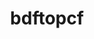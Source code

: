 ---
title: "bdftopcf"
layout: cache
categories: [package, develop]
meta: {"compilers": ["gcc@10.5.0", "gcc@11.1.0", "gcc@11.4.0", "gcc@13.3.0", "intel-oneapi-compilers@2025.1.0"], "num_specs": 81, "num_specs_by_stack": {"data-vis-sdk": 19, "developer-tools-aarch64-linux-gnu": 13, "developer-tools-x86_64_v3-linux-gnu": 13, "e4s": 13, "e4s-oneapi": 11, "hep": 12, "root": 81}, "oss": ["centos7", "rhel8", "ubuntu20.04", "ubuntu22.04"], "platforms": ["linux"], "stacks": ["data-vis-sdk", "developer-tools-aarch64-linux-gnu", "developer-tools-x86_64_v3-linux-gnu", "e4s", "e4s-oneapi", "hep", "root"], "targets": ["aarch64", "x86_64_v3"], "versions": ["1.1.1"]}
spec_details: [{"compiler": "gcc@11.4.0", "hash": "2fhxtmntaf7ajkfquse5j72ivku5tefe", "os": "ubuntu22.04", "platform": "linux", "size": "-", "stacks": ["hep", "root"], "target": "x86_64_v3", "variants": ["build_system=autotools"], "versions": ["1.1.1"]}, {"compiler": "gcc@13.3.0", "hash": "33uomynzhrtdh5k35kwavmue47zxs4ki", "os": "rhel8", "platform": "linux", "size": "-", "stacks": ["developer-tools-aarch64-linux-gnu", "root"], "target": "aarch64", "variants": ["build_system=autotools"], "versions": ["1.1.1"]}, {"compiler": "gcc@10.5.0", "hash": "3wm4hsfypm2htnlrvyjfzgx3wwjd7s55", "os": "centos7", "platform": "linux", "size": "-", "stacks": ["developer-tools-x86_64_v3-linux-gnu", "root"], "target": "x86_64_v3", "variants": ["build_system=autotools"], "versions": ["1.1.1"]}, {"compiler": "gcc@11.1.0", "hash": "4jixniratmz76y54ucfg757ppi2fo5aa", "os": "ubuntu20.04", "platform": "linux", "size": "-", "stacks": ["data-vis-sdk", "root"], "target": "x86_64_v3", "variants": ["build_system=autotools"], "versions": ["1.1.1"]}, {"compiler": "intel-oneapi-compilers@2025.1.0", "hash": "4zogjyvya343ghg6fg6aagse3p6cfldg", "os": "ubuntu22.04", "platform": "linux", "size": "-", "stacks": ["e4s-oneapi", "root"], "target": "x86_64_v3", "variants": ["build_system=autotools"], "versions": ["1.1.1"]}, {"compiler": "gcc@13.3.0", "hash": "5fha2i4duulk436z3slrcho6nximxnxz", "os": "rhel8", "platform": "linux", "size": "-", "stacks": ["developer-tools-aarch64-linux-gnu", "root"], "target": "aarch64", "variants": ["build_system=autotools"], "versions": ["1.1.1"]}, {"compiler": "gcc@10.5.0", "hash": "5mdca5zco2yutneyolfkzlzahcqqqy7x", "os": "centos7", "platform": "linux", "size": "-", "stacks": ["developer-tools-x86_64_v3-linux-gnu", "root"], "target": "x86_64_v3", "variants": ["build_system=autotools"], "versions": ["1.1.1"]}, {"compiler": "gcc@11.1.0", "hash": "5ypg37ak4dsvpqjukyhlnnlqbicqbbvd", "os": "ubuntu20.04", "platform": "linux", "size": "-", "stacks": ["data-vis-sdk", "root"], "target": "x86_64_v3", "variants": ["build_system=autotools"], "versions": ["1.1.1"]}, {"compiler": "gcc@11.1.0", "hash": "64vl2u5clq2qgr7665lrczqhq4koweeu", "os": "ubuntu20.04", "platform": "linux", "size": "-", "stacks": ["data-vis-sdk", "root"], "target": "x86_64_v3", "variants": ["build_system=autotools"], "versions": ["1.1.1"]}, {"compiler": "gcc@11.4.0", "hash": "666v5puxe5pxavruh4brocfnfgfm4p3d", "os": "ubuntu22.04", "platform": "linux", "size": "-", "stacks": ["hep", "root"], "target": "x86_64_v3", "variants": ["build_system=autotools"], "versions": ["1.1.1"]}, {"compiler": "gcc@11.4.0", "hash": "6kg6be4mlqpbam4653dxwd54e5hp7ac7", "os": "ubuntu22.04", "platform": "linux", "size": "-", "stacks": ["e4s", "root"], "target": "x86_64_v3", "variants": ["build_system=autotools"], "versions": ["1.1.1"]}, {"compiler": "gcc@11.1.0", "hash": "76caf6xyu5lp4ncx3p2mnlqwyx6mvphy", "os": "ubuntu20.04", "platform": "linux", "size": "-", "stacks": ["data-vis-sdk", "root"], "target": "x86_64_v3", "variants": ["build_system=autotools"], "versions": ["1.1.1"]}, {"compiler": "gcc@10.5.0", "hash": "7nb2yntm6pizej27sqbfkls4zatvp4de", "os": "centos7", "platform": "linux", "size": "-", "stacks": ["developer-tools-x86_64_v3-linux-gnu", "root"], "target": "x86_64_v3", "variants": ["build_system=autotools"], "versions": ["1.1.1"]}, {"compiler": "gcc@11.4.0", "hash": "7rjv63mignur3wios4msscidlxh73mvw", "os": "ubuntu22.04", "platform": "linux", "size": "-", "stacks": ["hep", "root"], "target": "x86_64_v3", "variants": ["build_system=autotools"], "versions": ["1.1.1"]}, {"compiler": "gcc@11.4.0", "hash": "a6zj7qsyduponga4bjlcubt7m2smjmwc", "os": "ubuntu22.04", "platform": "linux", "size": "-", "stacks": ["hep", "root"], "target": "x86_64_v3", "variants": ["build_system=autotools"], "versions": ["1.1.1"]}, {"compiler": "gcc@11.4.0", "hash": "aehqds57as7dfznea3mfpkwvv6vzcxl6", "os": "ubuntu22.04", "platform": "linux", "size": "-", "stacks": ["e4s", "root"], "target": "x86_64_v3", "variants": ["build_system=autotools"], "versions": ["1.1.1"]}, {"compiler": "intel-oneapi-compilers@2025.1.0", "hash": "ckp6zwpmrurbuhkgfeqwoqqw2njhlwr2", "os": "ubuntu22.04", "platform": "linux", "size": "-", "stacks": ["e4s-oneapi", "root"], "target": "x86_64_v3", "variants": ["build_system=autotools"], "versions": ["1.1.1"]}, {"compiler": "gcc@11.4.0", "hash": "cmvhncdm7nqy35pfwjgktzd4igc5da2s", "os": "ubuntu22.04", "platform": "linux", "size": "-", "stacks": ["e4s", "root"], "target": "x86_64_v3", "variants": ["build_system=autotools"], "versions": ["1.1.1"]}, {"compiler": "gcc@11.4.0", "hash": "ecew4z2hjjt62vnqrh3epcjpuuirfznt", "os": "ubuntu22.04", "platform": "linux", "size": "-", "stacks": ["e4s", "root"], "target": "x86_64_v3", "variants": ["build_system=autotools"], "versions": ["1.1.1"]}, {"compiler": "gcc@11.4.0", "hash": "eeufvl2pmhbzeqfkry3yrqphjipmcxn5", "os": "ubuntu22.04", "platform": "linux", "size": "-", "stacks": ["hep", "root"], "target": "x86_64_v3", "variants": ["build_system=autotools"], "versions": ["1.1.1"]}, {"compiler": "gcc@11.1.0", "hash": "efank4vmde5pqkr6nrufkfurmar3z54m", "os": "ubuntu20.04", "platform": "linux", "size": "-", "stacks": ["data-vis-sdk", "root"], "target": "x86_64_v3", "variants": ["build_system=autotools"], "versions": ["1.1.1"]}, {"compiler": "gcc@11.4.0", "hash": "ew6f5xrvinvb7c5hz7unt5u2rn6pju6o", "os": "ubuntu22.04", "platform": "linux", "size": "-", "stacks": ["e4s", "root"], "target": "x86_64_v3", "variants": ["build_system=autotools"], "versions": ["1.1.1"]}, {"compiler": "gcc@13.3.0", "hash": "ey6tugq32ukueig6xtbnii2hbpwwwg2z", "os": "rhel8", "platform": "linux", "size": "-", "stacks": ["developer-tools-aarch64-linux-gnu", "root"], "target": "aarch64", "variants": ["build_system=autotools"], "versions": ["1.1.1"]}, {"compiler": "intel-oneapi-compilers@2025.1.0", "hash": "f6oshasdwgiw7fw5t7ivz7euidfnttv5", "os": "ubuntu22.04", "platform": "linux", "size": "-", "stacks": ["e4s-oneapi", "root"], "target": "x86_64_v3", "variants": ["build_system=autotools"], "versions": ["1.1.1"]}, {"compiler": "gcc@13.3.0", "hash": "ffai4wwfqn6vocjahclubpi3mbjojplc", "os": "rhel8", "platform": "linux", "size": "-", "stacks": ["developer-tools-aarch64-linux-gnu", "root"], "target": "aarch64", "variants": ["build_system=autotools"], "versions": ["1.1.1"]}, {"compiler": "gcc@11.4.0", "hash": "g226ti64q53pvthh6vhdu2cggtvvhhj7", "os": "ubuntu22.04", "platform": "linux", "size": "-", "stacks": ["e4s", "root"], "target": "x86_64_v3", "variants": ["build_system=autotools"], "versions": ["1.1.1"]}, {"compiler": "gcc@11.4.0", "hash": "gjwgzklv53rxy7mtmljnqqcpacduem3x", "os": "ubuntu22.04", "platform": "linux", "size": "-", "stacks": ["e4s", "root"], "target": "x86_64_v3", "variants": ["build_system=autotools"], "versions": ["1.1.1"]}, {"compiler": "gcc@11.1.0", "hash": "gkrkjytskghfwgeqoohizgg2vihpwkgo", "os": "ubuntu20.04", "platform": "linux", "size": "-", "stacks": ["data-vis-sdk", "root"], "target": "x86_64_v3", "variants": ["build_system=autotools"], "versions": ["1.1.1"]}, {"compiler": "gcc@10.5.0", "hash": "h7xfq237ydnjeczpj74abafostyl27um", "os": "centos7", "platform": "linux", "size": "-", "stacks": ["developer-tools-x86_64_v3-linux-gnu", "root"], "target": "x86_64_v3", "variants": ["build_system=autotools"], "versions": ["1.1.1"]}, {"compiler": "intel-oneapi-compilers@2025.1.0", "hash": "hmrx7yxvnxnn4e5cv5mu7asoh34k3phj", "os": "ubuntu22.04", "platform": "linux", "size": "-", "stacks": ["e4s-oneapi", "root"], "target": "x86_64_v3", "variants": ["build_system=autotools"], "versions": ["1.1.1"]}, {"compiler": "gcc@13.3.0", "hash": "hwevnu6yeuzuhmrnijztfyfvmtdpks4j", "os": "rhel8", "platform": "linux", "size": "-", "stacks": ["developer-tools-aarch64-linux-gnu", "root"], "target": "aarch64", "variants": ["build_system=autotools"], "versions": ["1.1.1"]}, {"compiler": "intel-oneapi-compilers@2025.1.0", "hash": "ibs6uysjqgjsvm6ybtmlymvhrg54ryic", "os": "ubuntu22.04", "platform": "linux", "size": "-", "stacks": ["e4s-oneapi", "root"], "target": "x86_64_v3", "variants": ["build_system=autotools"], "versions": ["1.1.1"]}, {"compiler": "gcc@11.1.0", "hash": "j3or76bbvfo3lb3r4sumcvhnlbaxj7hn", "os": "ubuntu20.04", "platform": "linux", "size": "-", "stacks": ["data-vis-sdk", "root"], "target": "x86_64_v3", "variants": ["build_system=autotools"], "versions": ["1.1.1"]}, {"compiler": "gcc@13.3.0", "hash": "jcffinv6bcdrsw5zqjohzkv7k7rzjulv", "os": "rhel8", "platform": "linux", "size": "-", "stacks": ["developer-tools-aarch64-linux-gnu", "root"], "target": "aarch64", "variants": ["build_system=autotools"], "versions": ["1.1.1"]}, {"compiler": "gcc@11.4.0", "hash": "jpsxegrvyaqlchtbz4jeaebzxu2yqbp2", "os": "ubuntu22.04", "platform": "linux", "size": "-", "stacks": ["hep", "root"], "target": "x86_64_v3", "variants": ["build_system=autotools"], "versions": ["1.1.1"]}, {"compiler": "gcc@10.5.0", "hash": "k5li4ngkikzbnnx74d7g7iccg5xcpiht", "os": "centos7", "platform": "linux", "size": "-", "stacks": ["developer-tools-x86_64_v3-linux-gnu", "root"], "target": "x86_64_v3", "variants": ["build_system=autotools"], "versions": ["1.1.1"]}, {"compiler": "gcc@11.4.0", "hash": "kaxcrfjovjmogtqfxrqtrwbmdogbpwfy", "os": "ubuntu22.04", "platform": "linux", "size": "-", "stacks": ["e4s", "root"], "target": "x86_64_v3", "variants": ["build_system=autotools"], "versions": ["1.1.1"]}, {"compiler": "gcc@11.1.0", "hash": "kysemcdwk4z6fr3tiymkjiwjohq7ycrf", "os": "ubuntu20.04", "platform": "linux", "size": "-", "stacks": ["data-vis-sdk", "root"], "target": "x86_64_v3", "variants": ["build_system=autotools"], "versions": ["1.1.1"]}, {"compiler": "gcc@11.1.0", "hash": "lghagqrlypcss7y246nuzytjeqcdjacv", "os": "ubuntu20.04", "platform": "linux", "size": "-", "stacks": ["data-vis-sdk", "root"], "target": "x86_64_v3", "variants": ["build_system=autotools"], "versions": ["1.1.1"]}, {"compiler": "gcc@13.3.0", "hash": "lgy4a4rzj2jec4vd6jffk6je7ckzw45a", "os": "rhel8", "platform": "linux", "size": "-", "stacks": ["developer-tools-aarch64-linux-gnu", "root"], "target": "aarch64", "variants": ["build_system=autotools"], "versions": ["1.1.1"]}, {"compiler": "gcc@10.5.0", "hash": "lynsel4npin3iucxgdn2vctgpr5fiyqn", "os": "centos7", "platform": "linux", "size": "-", "stacks": ["developer-tools-x86_64_v3-linux-gnu", "root"], "target": "x86_64_v3", "variants": ["build_system=autotools"], "versions": ["1.1.1"]}, {"compiler": "gcc@11.4.0", "hash": "m6r6hiqjsa3odb7jm3nyrqwon45uifen", "os": "ubuntu22.04", "platform": "linux", "size": "-", "stacks": ["hep", "root"], "target": "x86_64_v3", "variants": ["build_system=autotools"], "versions": ["1.1.1"]}, {"compiler": "gcc@11.4.0", "hash": "mfvpmjlbx32ctyttyrjs2ybinpt3hnhj", "os": "ubuntu22.04", "platform": "linux", "size": "-", "stacks": ["hep", "root"], "target": "x86_64_v3", "variants": ["build_system=autotools"], "versions": ["1.1.1"]}, {"compiler": "gcc@10.5.0", "hash": "nb3wejffdsfjztytzidl5ohmcfilnawk", "os": "centos7", "platform": "linux", "size": "-", "stacks": ["developer-tools-x86_64_v3-linux-gnu", "root"], "target": "x86_64_v3", "variants": ["build_system=autotools"], "versions": ["1.1.1"]}, {"compiler": "gcc@11.1.0", "hash": "nbnbi27wposymi3escfjn5rrmq3ajxmo", "os": "ubuntu20.04", "platform": "linux", "size": "-", "stacks": ["data-vis-sdk", "root"], "target": "x86_64_v3", "variants": ["build_system=autotools"], "versions": ["1.1.1"]}, {"compiler": "gcc@11.1.0", "hash": "nen2545ethosi3xn6562kjvzgrqwumvb", "os": "ubuntu20.04", "platform": "linux", "size": "-", "stacks": ["data-vis-sdk", "root"], "target": "x86_64_v3", "variants": ["build_system=autotools"], "versions": ["1.1.1"]}, {"compiler": "gcc@11.1.0", "hash": "nqj6euc5htg3wv4fgcfo5m3fzltqy3ug", "os": "ubuntu20.04", "platform": "linux", "size": "-", "stacks": ["data-vis-sdk", "root"], "target": "x86_64_v3", "variants": ["build_system=autotools"], "versions": ["1.1.1"]}, {"compiler": "gcc@11.4.0", "hash": "o63fqapvlj4fmnzui6nnnn5tepndhv5g", "os": "ubuntu22.04", "platform": "linux", "size": "-", "stacks": ["hep", "root"], "target": "x86_64_v3", "variants": ["build_system=autotools"], "versions": ["1.1.1"]}, {"compiler": "gcc@13.3.0", "hash": "o7el5jiz75kuvsqbcta327xfwfhfdcuq", "os": "rhel8", "platform": "linux", "size": "-", "stacks": ["developer-tools-aarch64-linux-gnu", "root"], "target": "aarch64", "variants": ["build_system=autotools"], "versions": ["1.1.1"]}, {"compiler": "gcc@11.1.0", "hash": "ofnfu7edn3d3xqs7b3x3q6zhd67lwznb", "os": "ubuntu20.04", "platform": "linux", "size": "-", "stacks": ["data-vis-sdk", "root"], "target": "x86_64_v3", "variants": ["build_system=autotools"], "versions": ["1.1.1"]}, {"compiler": "intel-oneapi-compilers@2025.1.0", "hash": "ojduptcn2ymtjphyjctdocjmd7ggh7pg", "os": "ubuntu22.04", "platform": "linux", "size": "-", "stacks": ["e4s-oneapi", "root"], "target": "x86_64_v3", "variants": ["build_system=autotools"], "versions": ["1.1.1"]}, {"compiler": "gcc@11.1.0", "hash": "oolc6pa3bsgltkw3et7davqmw6mxnzxu", "os": "ubuntu20.04", "platform": "linux", "size": "-", "stacks": ["data-vis-sdk", "root"], "target": "x86_64_v3", "variants": ["build_system=autotools"], "versions": ["1.1.1"]}, {"compiler": "gcc@13.3.0", "hash": "ooxhj7zxlvd65t5acvc5n6wxeozv4byd", "os": "rhel8", "platform": "linux", "size": "-", "stacks": ["developer-tools-aarch64-linux-gnu", "root"], "target": "aarch64", "variants": ["build_system=autotools"], "versions": ["1.1.1"]}, {"compiler": "intel-oneapi-compilers@2025.1.0", "hash": "oqf5j5lt7eqptyx4boh7t3hjavsmigf2", "os": "ubuntu22.04", "platform": "linux", "size": "-", "stacks": ["e4s-oneapi", "root"], "target": "x86_64_v3", "variants": ["build_system=autotools"], "versions": ["1.1.1"]}, {"compiler": "gcc@10.5.0", "hash": "orlnfzt25v7xzg7ypxgbtvszvnq7cldo", "os": "centos7", "platform": "linux", "size": "-", "stacks": ["developer-tools-x86_64_v3-linux-gnu", "root"], "target": "x86_64_v3", "variants": ["build_system=autotools"], "versions": ["1.1.1"]}, {"compiler": "gcc@10.5.0", "hash": "pnj5bkzc2olex3wlgi4ymw7v7fvxwd6c", "os": "centos7", "platform": "linux", "size": "-", "stacks": ["developer-tools-x86_64_v3-linux-gnu", "root"], "target": "x86_64_v3", "variants": ["build_system=autotools"], "versions": ["1.1.1"]}, {"compiler": "gcc@13.3.0", "hash": "ps75xpvjba63dhhql4gqfrip35zry4t2", "os": "rhel8", "platform": "linux", "size": "-", "stacks": ["developer-tools-aarch64-linux-gnu", "root"], "target": "aarch64", "variants": ["build_system=autotools"], "versions": ["1.1.1"]}, {"compiler": "gcc@13.3.0", "hash": "q7edcbjgjsnvgq22pbjkkgcknasia2po", "os": "rhel8", "platform": "linux", "size": "-", "stacks": ["developer-tools-aarch64-linux-gnu", "root"], "target": "aarch64", "variants": ["build_system=autotools"], "versions": ["1.1.1"]}, {"compiler": "intel-oneapi-compilers@2025.1.0", "hash": "rjoyazisizwpblgh5wpx3eglnwwtk47p", "os": "ubuntu22.04", "platform": "linux", "size": "-", "stacks": ["e4s-oneapi", "root"], "target": "x86_64_v3", "variants": ["build_system=autotools"], "versions": ["1.1.1"]}, {"compiler": "gcc@11.4.0", "hash": "rw32vintuycdn2vmbers7w2nwskq745v", "os": "ubuntu22.04", "platform": "linux", "size": "-", "stacks": ["e4s", "root"], "target": "x86_64_v3", "variants": ["build_system=autotools"], "versions": ["1.1.1"]}, {"compiler": "gcc@10.5.0", "hash": "segdt5pk3l2ig4b43lcymuo6gdb6dqb6", "os": "centos7", "platform": "linux", "size": "-", "stacks": ["developer-tools-x86_64_v3-linux-gnu", "root"], "target": "x86_64_v3", "variants": ["build_system=autotools"], "versions": ["1.1.1"]}, {"compiler": "gcc@11.1.0", "hash": "sehkac7jczbiap4pk7vomzbvtrbn5tb4", "os": "ubuntu20.04", "platform": "linux", "size": "-", "stacks": ["data-vis-sdk", "root"], "target": "x86_64_v3", "variants": ["build_system=autotools"], "versions": ["1.1.1"]}, {"compiler": "gcc@11.4.0", "hash": "skh3wwpzd6aud4vazqngvnd4jrowzicl", "os": "ubuntu22.04", "platform": "linux", "size": "-", "stacks": ["e4s", "root"], "target": "x86_64_v3", "variants": ["build_system=autotools"], "versions": ["1.1.1"]}, {"compiler": "gcc@11.4.0", "hash": "snmojszkkosqkquq7t7e5d7u2tfyjxib", "os": "ubuntu22.04", "platform": "linux", "size": "-", "stacks": ["e4s", "root"], "target": "x86_64_v3", "variants": ["build_system=autotools"], "versions": ["1.1.1"]}, {"compiler": "gcc@10.5.0", "hash": "taahskiqpvq7kuapxpgzji3fzilgtd4s", "os": "centos7", "platform": "linux", "size": "-", "stacks": ["developer-tools-x86_64_v3-linux-gnu", "root"], "target": "x86_64_v3", "variants": ["build_system=autotools"], "versions": ["1.1.1"]}, {"compiler": "gcc@10.5.0", "hash": "tmfjadc2paztgvvrdocymntteqpoo3rr", "os": "centos7", "platform": "linux", "size": "-", "stacks": ["developer-tools-x86_64_v3-linux-gnu", "root"], "target": "x86_64_v3", "variants": ["build_system=autotools"], "versions": ["1.1.1"]}, {"compiler": "gcc@13.3.0", "hash": "tw6bmluafwaou3qf2wfd6covblyedclm", "os": "rhel8", "platform": "linux", "size": "-", "stacks": ["developer-tools-aarch64-linux-gnu", "root"], "target": "aarch64", "variants": ["build_system=autotools"], "versions": ["1.1.1"]}, {"compiler": "gcc@11.4.0", "hash": "uaud457axb5oyqy2xsp4rjc3bd6xyfmw", "os": "ubuntu22.04", "platform": "linux", "size": "-", "stacks": ["hep", "root"], "target": "x86_64_v3", "variants": ["build_system=autotools"], "versions": ["1.1.1"]}, {"compiler": "gcc@11.1.0", "hash": "uprnk2a5n4sdon7uid3okr3wm4hnoqea", "os": "ubuntu20.04", "platform": "linux", "size": "-", "stacks": ["data-vis-sdk", "root"], "target": "x86_64_v3", "variants": ["build_system=autotools"], "versions": ["1.1.1"]}, {"compiler": "gcc@11.4.0", "hash": "uq7gp32npuo6svbh5funm7styoopqsp6", "os": "ubuntu22.04", "platform": "linux", "size": "-", "stacks": ["hep", "root"], "target": "x86_64_v3", "variants": ["build_system=autotools"], "versions": ["1.1.1"]}, {"compiler": "intel-oneapi-compilers@2025.1.0", "hash": "uz3mfzuntd6gbvwj6exdlo5d3zsjxuic", "os": "ubuntu22.04", "platform": "linux", "size": "-", "stacks": ["e4s-oneapi", "root"], "target": "x86_64_v3", "variants": ["build_system=autotools"], "versions": ["1.1.1"]}, {"compiler": "intel-oneapi-compilers@2025.1.0", "hash": "vybsylahdlwaax4pu5inqxhi4ky3yxie", "os": "ubuntu22.04", "platform": "linux", "size": "-", "stacks": ["e4s-oneapi", "root"], "target": "x86_64_v3", "variants": ["build_system=autotools"], "versions": ["1.1.1"]}, {"compiler": "gcc@11.4.0", "hash": "witmyg6336oingfikcvbfxsngo6eiidw", "os": "ubuntu22.04", "platform": "linux", "size": "-", "stacks": ["e4s", "root"], "target": "x86_64_v3", "variants": ["build_system=autotools"], "versions": ["1.1.1"]}, {"compiler": "gcc@11.1.0", "hash": "wqmle5zrrg2s2r6kiagaojbjs75oqxlu", "os": "ubuntu20.04", "platform": "linux", "size": "-", "stacks": ["data-vis-sdk", "root"], "target": "x86_64_v3", "variants": ["build_system=autotools"], "versions": ["1.1.1"]}, {"compiler": "gcc@11.4.0", "hash": "ylt5oa5gm5a7hvjojze2sm3xfwsci2nb", "os": "ubuntu22.04", "platform": "linux", "size": "-", "stacks": ["e4s", "root"], "target": "x86_64_v3", "variants": ["build_system=autotools"], "versions": ["1.1.1"]}, {"compiler": "gcc@11.4.0", "hash": "yrjxra5mx7xnamsxemauw2md5dm6auxj", "os": "ubuntu22.04", "platform": "linux", "size": "-", "stacks": ["hep", "root"], "target": "x86_64_v3", "variants": ["build_system=autotools"], "versions": ["1.1.1"]}, {"compiler": "gcc@11.1.0", "hash": "yuqacr7nr6tr73gkzw2wtno4ictxpcgi", "os": "ubuntu20.04", "platform": "linux", "size": "-", "stacks": ["data-vis-sdk", "root"], "target": "x86_64_v3", "variants": ["build_system=autotools"], "versions": ["1.1.1"]}, {"compiler": "intel-oneapi-compilers@2025.1.0", "hash": "zc7tf5xqmygu7r3645n54ccfdqqgp7eg", "os": "ubuntu22.04", "platform": "linux", "size": "-", "stacks": ["e4s-oneapi", "root"], "target": "x86_64_v3", "variants": ["build_system=autotools"], "versions": ["1.1.1"]}, {"compiler": "gcc@11.1.0", "hash": "zi2vw4nhcxrgjasex3s2s43oyrpdpezw", "os": "ubuntu20.04", "platform": "linux", "size": "-", "stacks": ["data-vis-sdk", "root"], "target": "x86_64_v3", "variants": ["build_system=autotools"], "versions": ["1.1.1"]}, {"compiler": "gcc@10.5.0", "hash": "zj5caep7rm3r3wq63ey6vkrqdva7clgp", "os": "centos7", "platform": "linux", "size": "-", "stacks": ["developer-tools-x86_64_v3-linux-gnu", "root"], "target": "x86_64_v3", "variants": ["build_system=autotools"], "versions": ["1.1.1"]}, {"compiler": "gcc@13.3.0", "hash": "zv3ue3aflwniffspsaugvcppbwxdsmmz", "os": "rhel8", "platform": "linux", "size": "-", "stacks": ["developer-tools-aarch64-linux-gnu", "root"], "target": "aarch64", "variants": ["build_system=autotools"], "versions": ["1.1.1"]}]
---